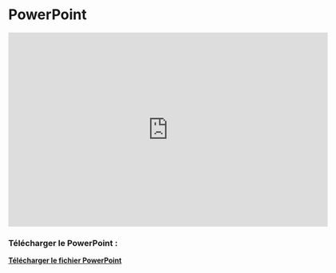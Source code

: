 # PowerPoint

<iframe src="https://docs.google.com/presentation/d/e/2PACX-1vSFyA_nAjxckkPMSR7N8LEGvooY7AoJU442BEhBjFFedycQk6Xdvj6p8hXLUnkahTQCga0lDvUFr-ja/embed?start=false&loop=false&delayms=3000" frameborder="0" width="640" height="389" allowfullscreen="true" mozallowfullscreen="true" webkitallowfullscreen="true"></iframe>

### Télécharger le PowerPoint :

[**Télécharger le fichier PowerPoint**](https://github.com/ton-depot/ton-dossier/raw/main/mon-powerpoint.pptx)
